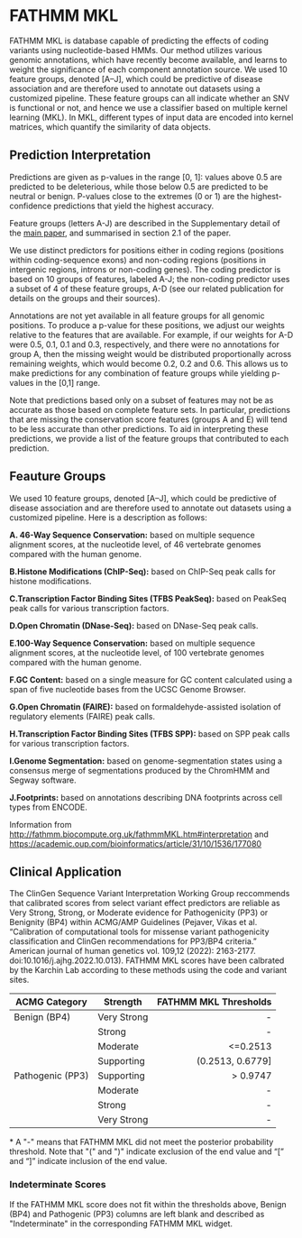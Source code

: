 # FATHMM MKL

FATHMM MKL is database capable of predicting the effects of coding variants using nucleotide-based HMMs. Our method utilizes various genomic annotations, which have recently become available, and learns to weight the significance of each component annotation source.  We used 10 feature groups, denoted [A–J], which could be predictive of disease association and are therefore used to annotate out datasets using a customized pipeline. These feature groups can all indicate whether an SNV is functional or not, and hence we use a classifier based on multiple kernel learning (MKL). In MKL, different types of input data are encoded into kernel matrices, which quantify the similarity of data objects.

## Prediction Interpretation

Predictions are given as p-values in the range [0, 1]: values above 0.5 are predicted to be deleterious, while those below 0.5 are predicted to be neutral or benign. P-values close to the extremes (0 or 1) are the highest-confidence predictions that yield the highest accuracy.

Feature groups (letters A-J) are described in the Supplementary detail of the [main paper](https://academic.oup.com/bioinformatics/article/31/10/1536/177080), and summarised in section 2.1 of the paper.

We use distinct predictors for positions either in coding regions (positions within coding-sequence exons) and non-coding regions (positions in intergenic regions, introns or non-coding genes). The coding predictor is based on 10 groups of features, labeled A-J; the non-coding predictor uses a subset of 4 of these feature groups, A-D (see our related publication for details on the groups and their sources).

Annotations are not yet available in all feature groups for all genomic positions. To produce a p-value for these positions, we adjust our weights relative to the features that are available. For example, if our weights for A-D were 0.5, 0.1, 0.1 and 0.3, respectively, and there were no annotations for group A, then the missing weight would be distributed proportionally across remaining weights, which would become 0.2, 0.2 and 0.6. This allows us to make predictions for any combination of feature groups while yielding p-values in the [0,1] range.

Note that predictions based only on a subset of features may not be as accurate as those based on complete feature sets. In particular, predictions that are missing the conservation score features (groups A and E) will tend to be less accurate than other predictions. To aid in interpreting these predictions, we provide a list of the feature groups that contributed to each prediction.

## Feauture Groups

We used 10 feature groups, denoted [A–J], which could be predictive of disease association and are therefore used to annotate out datasets using a customized pipeline. Here is a description as follows:

**A. 46-Way Sequence Conservation:** based on multiple sequence alignment scores, at the nucleotide level, of 46 vertebrate genomes compared with the human genome.

**B.Histone Modifications (ChIP-Seq):** based on ChIP-Seq peak calls for histone modifications.

**C.Transcription Factor Binding Sites (TFBS PeakSeq):** based on PeakSeq peak calls for various transcription factors.

**D.Open Chromatin (DNase-Seq):** based on DNase-Seq peak calls.

**E.100-Way Sequence Conservation:** based on multiple sequence alignment scores, at the nucleotide level, of 100 vertebrate genomes compared with the human genome.

**F.GC Content:** based on a single measure for GC content calculated using a span of five nucleotide bases from the UCSC Genome Browser.

**G.Open Chromatin (FAIRE):** based on formaldehyde-assisted isolation of regulatory elements (FAIRE) peak calls.

**H.Transcription Factor Binding Sites (TFBS SPP):** based on SPP peak calls for various transcription factors.

**I.Genome Segmentation:** based on genome-segmentation states using a consensus merge of segmentations produced by the ChromHMM and Segway software.

**J.Footprints:** based on annotations describing DNA footprints across cell types from ENCODE.

Information from http://fathmm.biocompute.org.uk/fathmmMKL.htm#interpretation and https://academic.oup.com/bioinformatics/article/31/10/1536/177080


## Clinical Application

 The ClinGen Sequence Variant Interpretation Working Group reccommends that calibrated scores from select variant effect predictors are reliable as Very Strong, Strong, or Moderate evidence for Pathogenicity (PP3) or Benignity (BP4) within ACMG/AMP Guidelines (Pejaver, Vikas et al. “Calibration of computational tools for missense variant pathogenicity classification and ClinGen recommendations for PP3/BP4 criteria.” American journal of human genetics vol. 109,12 (2022): 2163-2177. doi:10.1016/j.ajhg.2022.10.013). FATHMM MKL scores have been calbrated by the Karchin Lab according to these methods using the code and variant sites.

| ACMG Category    | Strength    | FATHMM MKL Thresholds |
|------------------|-------------|----------------------:|
| Benign (BP4)     | Very Strong |                     - |
|                  | Strong      |                     - |
|                  | Moderate    |              <=0.2513 |
|                  | Supporting  |      (0.2513, 0.6779] |
| Pathogenic (PP3) | Supporting  |              > 0.9747 |
|                  | Moderate    |                     - |
|                  | Strong      |                     - |
|                  | Very Strong |                     - |


 \* A "-" means that FATHMM MKL did not meet the posterior probability threshold. Note that "(" and ")" indicate exclusion of the end value and “[” and “]” indicate inclusion of the end value.

 ### Indeterminate Scores

 If the FATHMM MKL score does not fit within the thresholds above, Benign (BP4) and Pathogenic (PP3) columns are left blank and described as "Indeterminate" in the corresponding FATHMM MKL widget.
